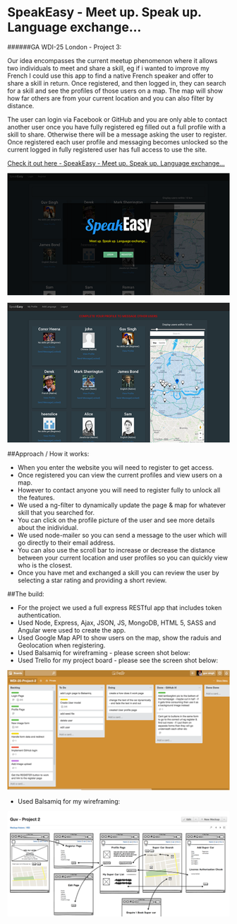 # SpeakEasy - Meet up. Speak up. Language exchange...

######GA WDI-25 London - Project 3:

Our idea encompasses the current meetup phenomenon where it allows two individuals to meet and share a skill, eg if i wanted to improve my French I could use this app to find a native French speaker and offer to share a skill in return. Once registered, and then logged in, they can search for a skill and see the profiles of those users on a map. The map will show how far others are from your current location and you can also filter by distance.

The user can login via Facebook or GitHub and you are only able to contact another user once you have fully registered eg filled out a full profile with a skill to share. Otherwise there will be a message asking the user to register. Once registered each user profile and messaging becomes unlocked so the current logged in fully registered user has full access to use the site.

[Check it out here - SpeakEasy - Meet up. Speak up. Language exchange...](https://www.google.co.uk/?gws_rd=ssl)

![SpeakEasy - homepage](https://github.com/1Guv/WDI-25-Project-3/blob/master/src/images/SpeakEasy-screenshot2%20copy.png?raw=true "SpeakEasy homepage screen shot")

![SpeakEasy - Search](https://github.com/1Guv/WDI-25-Project-3/blob/master/src/images/SpeakEasy-screenshot1%20copy.png?raw=true "SpeakEasy Search with Map")

##Approach / How it works:

* When you enter the website you will need to register to get access.
* Once registered you can view the current profiles and view users on a map.
* However to contact anyone you will need to register fully to unlock all the features.
* We used a ng-filter to dynamically update the page & map for whatever skill that you searched for.
* You can click on the profile picture of the user and see more details about the inidividual.
* We used node-mailer so you can send a message to the user which will go directly to their email address.
* You can also use the scroll bar to increase or decrease the distance between your current location and user profiles so you can quickly view who is the closest.
* Once you have met and exchanged a skill you can review the user by selecting a star rating and providing a short review.

##The build:


* For the project we used a full express RESTful app that includes token authentication.
* Used Node, Express, Ajax, JSON, JS, MongoDB, HTML 5, SASS and Angular were used to create the app.
* Used Google Map API to show users on the map, show the raduis and Geolocation when registering.
* Used Balsamiq for wireframing - please screen shot below:
* Used Trello for my project board - please see the screen shot below:

![Trello](https://github.com/1Guv/WDI-25-Project-2/blob/master/src/assets/images/Trello-Project-2.png?raw=true "Trello")

* Used Balsamiq for my wireframing:

![Balsamiq](https://github.com/1Guv/WDI-25-Project-2/blob/master/src/assets/images/Balsamiq-Project-2.png?raw=true "Trello")